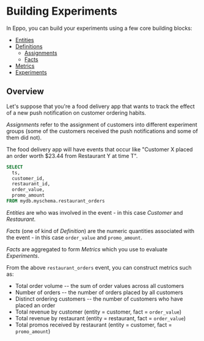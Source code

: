 # Building Experiments

In Eppo, you can build your experiments using a few core building blocks:

- [Entities](./entities/)
- [Definitions](./definitions/)
    - [Assignments](./definitions/assignment-sql)
    - [Facts](./definitions/fact-sql)
- [Metrics](./metrics/creating-metrics)
- [Experiments](./experiments/creating-experiments)

## Overview

Let's suppose that you're a food delivery app that wants to track the effect of a new push notification on customer ordering habits.

_Assignments_ refer to the assignment of customers into different experiment groups (some of the customers received the push notifications and some of them did not).

The food delivery app will have events that occur like "Customer X placed an order worth $23.44 from Restaurant Y at time T".

```sql
SELECT
  ts,
  customer_id,
  restaurant_id,
  order_value,
  promo_amount
FROM mydb.myschema.restaurant_orders
```

_Entities_ are who was involved in the event - in this case _Customer_ and _Restaurant_.

_Facts_ (one of kind of _Definition_) are the numeric quantities associated with the event - in this case `order_value` and `promo_amount`.

_Facts_ are aggregated to form _Metrics_ which you use to evaluate _Experiments_.

From the above `restaurant_orders` event, you can construct metrics such as:

  - Total order volume -- the sum of order values across all customers
  - Number of orders -- the number of orders placed by all customers
  - Distinct ordering customers -- the number of customers who have placed an order
  - Total revenue by customer (entity = customer, fact = `order_value`)
  - Total revenue by restaurant (entity = restaurant, fact = `order_value`)
  - Total promos received by restaurant (entity = customer, fact =
    `promo_amount`)

